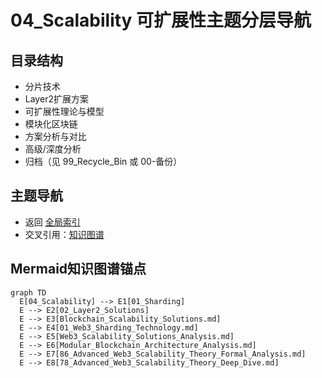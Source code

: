 # 04_Scalability 可扩展性主题分层导航

## 目录结构
- 分片技术
- Layer2扩展方案
- 可扩展性理论与模型
- 模块化区块链
- 方案分析与对比
- 高级/深度分析
- 归档（见 99_Recycle_Bin 或 00-备份）

## 主题导航
- 返回 [全局索引](../00_Index_and_Classification.md)
- 交叉引用：[知识图谱](../00_Knowledge_Graph.md)

## Mermaid知识图谱锚点
```mermaid
graph TD
  E[04_Scalability] --> E1[01_Sharding]
  E --> E2[02_Layer2_Solutions]
  E --> E3[Blockchain_Scalability_Solutions.md]
  E --> E4[01_Web3_Sharding_Technology.md]
  E --> E5[Web3_Scalability_Solutions_Analysis.md]
  E --> E6[Modular_Blockchain_Architecture_Analysis.md]
  E --> E7[86_Advanced_Web3_Scalability_Theory_Formal_Analysis.md]
  E --> E8[78_Advanced_Web3_Scalability_Theory_Deep_Dive.md]
``` 